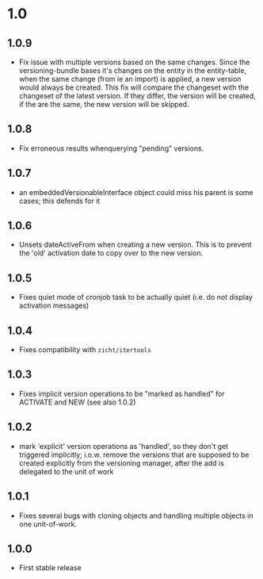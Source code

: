 # 1.0

## 1.0.9
* Fix issue with multiple versions based on the same changes. Since the
  versioning-bundle bases it's changes on the entity in the entity-table, when
  the same change (from ie an import) is applied, a new version would always be
  created. This fix will compare the changeset with the changeset of the latest
  version. If they differ, the version will be created, if the are the same, the
  new version will be skipped.

## 1.0.8
* Fix erroneous results whenquerying "pending" versions.

## 1.0.7
* an embeddedVersionableInterface object could miss his parent is some cases;
  this defends for it

## 1.0.6
* Unsets dateActiveFrom when creating a new version. This is to prevent the
  'old' activation date to copy over to the new version.

## 1.0.5
* Fixes quiet mode of cronjob task to be actually quiet (i.e. do not display
  activation messages)

## 1.0.4
* Fixes compatibility with `zicht/itertools`

## 1.0.3
* Fixes implicit version operations to be "marked as handled" for ACTIVATE and
  NEW (see also 1.0.2)

## 1.0.2
* mark 'explicit' version operations as 'handled', so they don't get triggered
  implicitly; i.o.w. remove the versions that are supposed to be created
  explicitly from the versioning manager, after the add is delegated to the unit
  of work

## 1.0.1
* Fixes several bugs with cloning objects and handling multiple objects in one
  unit-of-work.

## 1.0.0
* First stable release

